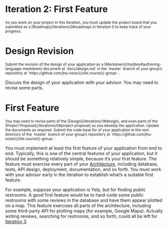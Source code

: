 # Iteration 2: First Feature

<small>
As you work on your project in this iteration, you must update the project board that you submitted as a [Roadmap](/iterations/0#roadmap) in Iteration 0 to keep track of your progress.
</small>

# Design Revision

<small>
Submit the revision of the design of your application as a [Markdown](/toolbox#authoring-language-markdown) document at `docs/design.md` in the `master` branch of your group’s repository at `https://github.com/jhu-oose/{{site.course}}-group-<identifier>`.
</small>

Discuss the design of your application with your advisor. You may need to revise some parts.

# First Feature

<small>
You may need to revise parts of the [Design](/iterations/1#design), and even parts of the [Project Proposal](/iterations/0#project-proposal) as you develop the application. Update the documents as required.
</small>

<small>
Submit the code base for of your application in the root directory of the `master` branch of your group’s repository at `https://github.com/jhu-oose/{{site.course}}-group-<identifier>`.
</small>

You must implement at least the first feature of your application from end to end. Typically, this is one of the central features of your application, but it should be something relatively simple, because it’s your first feature. The feature must exercise every part of your [Architecture](/iterations/1#architecture), including database, tests, API design, deployment, documentation, and so forth. You must work with your advisor early in the iteration to establish what’s a suitable first feature.

For example, suppose your application is Yelp, but for finding public restrooms. A good first feature would be to hard-code some public restrooms with some reviews in the database and have them appear plotted on a map. This feature exercises all parts of the architecture, including some third-party API for plotting maps (for example, Google Maps). Actually writing reviews, searching for restrooms, and so forth, could all be left for [Iteration 3](/iterations/3).
